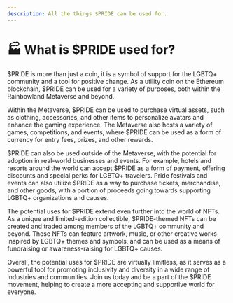 ```yaml
---
description: All the things $PRIDE can be used for.
---
```


# 🏭 What is $PRIDE used for?

$PRIDE is more than just a coin, it is a symbol of support for the LGBTQ+ community and a tool for positive change. As a utility coin on the Ethereum blockchain, $PRIDE can be used for a variety of purposes, both within the Rainbowland Metaverse and beyond.

Within the Metaverse, $PRIDE can be used to purchase virtual assets, such as clothing, accessories, and other items to personalize avatars and enhance the gaming experience. The Metaverse also hosts a variety of games, competitions, and events, where $PRIDE can be used as a form of currency for entry fees, prizes, and other rewards.

$PRIDE can also be used outside of the Metaverse, with the potential for adoption in real-world businesses and events. For example, hotels and resorts around the world can accept $PRIDE as a form of payment, offering discounts and special perks for LGBTQ+ travelers. Pride festivals and events can also utilize $PRIDE as a way to purchase tickets, merchandise, and other goods, with a portion of proceeds going towards supporting LGBTQ+ organizations and causes.

The potential uses for $PRIDE extend even further into the world of NFTs. As a unique and limited-edition collectible, $PRIDE-themed NFTs can be created and traded among members of the LGBTQ+ community and beyond. These NFTs can feature artwork, music, or other creative works inspired by LGBTQ+ themes and symbols, and can be used as a means of fundraising or awareness-raising for LGBTQ+ causes.

Overall, the potential uses for $PRIDE are virtually limitless, as it serves as a powerful tool for promoting inclusivity and diversity in a wide range of industries and communities. Join us today and be a part of the $PRIDE movement, helping to create a more accepting and supportive world for everyone.
